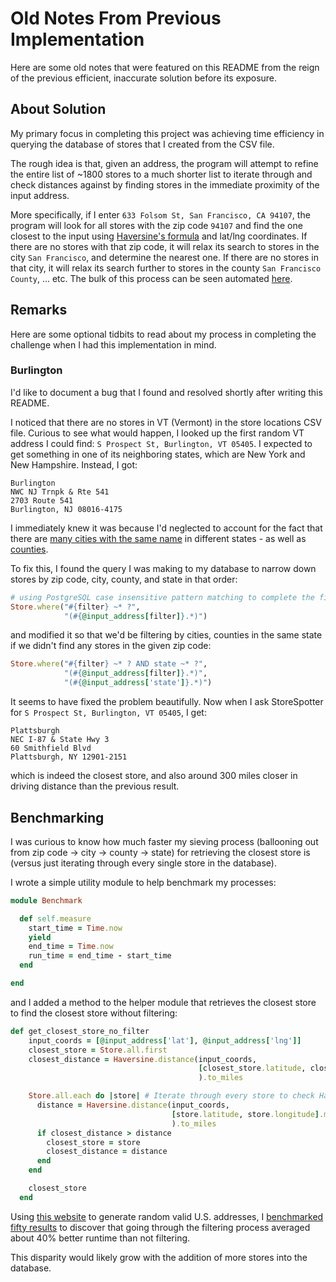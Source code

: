 # Old Notes From Previous Implementation

Here are some old notes that were featured on this README from the reign of the previous efficient, inaccurate solution before its exposure.

## About Solution

My primary focus in completing this project was achieving time efficiency in querying the database of stores that I created from the CSV file.

The rough idea is that, given an address, the program will attempt to refine the entire list of ~1800 stores to a much shorter list to iterate through and check distances against by finding stores in the immediate proximity of the input address.

More specifically, if I enter `633 Folsom St, San Francisco, CA 94107`, the program will look for all stores with the zip code `94107` and find the one closest to the input using [Haversine's formula](https://en.wikipedia.org/wiki/Haversine_formula) and lat/lng coordinates. If there are no stores with that zip code, it will relax its search to stores in the city `San Francisco`, and determine the nearest one. If there are no stores in that city, it will relax its search further to stores in the county `San Francisco County`, ... etc. The bulk of this process can be seen automated [here](https://github.com/parkyngj/geo-challenge/blob/master/app/helpers/store_helper.rb).

## Remarks

Here are some optional tidbits to read about my process in completing the challenge when I had this implementation in mind.

### Burlington

I'd like to document a bug that I found and resolved shortly after writing this README.

I noticed that there are no stores in VT (Vermont) in the store locations CSV file. Curious to see what would happen, I looked up the first random VT address I could find: `S Prospect St, Burlington, VT 05405`. I expected to get something in one of its neighboring states, which are New York and New Hampshire. Instead, I got:

```
Burlington
NWC NJ Trnpk & Rte 541
2703 Route 541
Burlington, NJ 08016-4175
```

I immediately knew it was because I'd neglected to account for the fact that there are [many cities with the same name](https://en.wikipedia.org/wiki/List_of_the_most_common_U.S._place_names) in different states - as well as [counties](https://en.wikipedia.org/wiki/List_of_the_most_common_U.S._county_names).

To fix this, I found the query I was making to my database to narrow down stores by zip code, city, county, and state in that order:

```ruby
# using PostgreSQL case insensitive pattern matching to complete the filter
Store.where("#{filter} ~* ?",
            "(#{@input_address[filter]}.*)")
```

and modified it so that we'd be filtering by cities, counties in the same state if we didn't find any stores in the given zip code:

```ruby
Store.where("#{filter} ~* ? AND state ~* ?",
            "(#{@input_address[filter]}.*)",
            "(#{@input_address['state']}.*)")
```

It seems to have fixed the problem beautifully. Now when I ask StoreSpotter for `S Prospect St, Burlington, VT 05405`, I get:

```
Plattsburgh
NEC I-87 & State Hwy 3
60 Smithfield Blvd
Plattsburgh, NY 12901-2151
```

which is indeed the closest store, and also around 300 miles closer in driving distance than the previous result.

## Benchmarking

I was curious to know how much faster my sieving process (ballooning out from zip code -> city -> county -> state) for retrieving the closest store is (versus just iterating through every single store in the database).

I wrote a simple utility module to help benchmark my processes:

```ruby
module Benchmark

  def self.measure
    start_time = Time.now
    yield
    end_time = Time.now
    run_time = end_time - start_time
  end

end
```

and I added a method to the helper module that retrieves the closest store to find the closest store without filtering:

```ruby
def get_closest_store_no_filter
    input_coords = [@input_address['lat'], @input_address['lng']]
    closest_store = Store.all.first
    closest_distance = Haversine.distance(input_coords,
                                          [closest_store.latitude, closest_store.longitude].map(&:to_f)
                                          ).to_miles

    Store.all.each do |store| # Iterate through every store to check Haversine distances against
      distance = Haversine.distance(input_coords,
                                    [store.latitude, store.longitude].map(&:to_f)
                                    ).to_miles
      if closest_distance > distance
        closest_store = store
        closest_distance = distance
      end
    end

    closest_store
  end
 ```

Using [this website](https://fakena.me/random-real-address/) to generate random valid U.S. addresses, I [benchmarked fifty results](https://docs.google.com/spreadsheets/d/1D33FpYXzKfzVD6iWTSNfltRSymQ3iNXoz6xE4j1DRPo/edit?usp=sharing) to discover that going through the filtering process averaged about 40% better runtime than not filtering.

This disparity would likely grow with the addition of more stores into the database.
